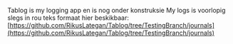 Tablog is my logging app en is nog onder konstruksie
My logs is voorlopig slegs in rou teks formaat hier beskikbaar: [https://github.com/RikusLategan/Tablog/tree/TestingBranch/journals](https://github.com/RikusLategan/Tablog/tree/TestingBranch/journals)
